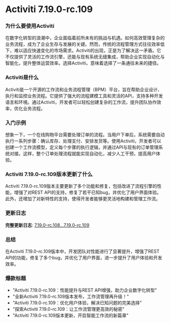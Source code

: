 # Activiti 7.19.0-rc.109
### 为什么要使用Activiti

在数字化转型的浪潮中，企业面临着前所未有的挑战与机遇。如何高效管理复杂的业务流程，成为了企业生存与发展的关键。然而，传统的流程管理方式往往效率低下，难以适应快速变化的市场需求。Activiti的出现，正是为了解决这一矛盾。它不仅提供了灵活的工作流引擎，还能与现有系统无缝集成，帮助企业实现自动化与智能化，提升整体运营效率。选择Activiti，意味着选择了一条通往未来的捷径。

### Activiti是什么

Activiti是一个开源的工作流和业务流程管理（BPM）平台，旨在帮助企业设计、执行和监控业务流程。它提供了强大的流程建模工具和灵活的API，支持多种开发语言和环境。通过Activiti，开发者可以轻松创建复杂的工作流，提升团队协作效率，优化业务流程。

### 入门示例

想象一下，一个在线购物平台需要处理订单的流程。当用户下单后，系统需要自动执行一系列步骤：确认库存、处理支付、安排发货等。使用Activiti，开发者可以创建一个工作流模型，定义每个步骤的执行逻辑，并通过API与现有的订单管理系统对接。这样，整个订单处理流程就能实现自动化，减少人工干预，提高用户体验。

### Activiti 7.19.0-rc.109版本更新了什么

Activiti 7.19.0-rc.109版本主要更新了多个功能和修复，包括改进了流程引擎的性能，增强了对REST API的支持，修复了若干已知bug，并优化了用户界面体验。此外，还增加了对新特性的支持，使得开发者能够更灵活地构建和管理工作流。

### 更新日志

**完整更新日志**: [7.19.0-rc.108...7.19.0-rc.109](https://github.com/Activiti/Activiti/compare/7.19.0-rc.108...7.19.0-rc.109)

### 总结

在Activiti 7.19.0-rc.109版本中，开发团队对性能进行了显著提升，增强了REST API的功能，修复了多个bug，并优化了用户界面，进一步提升了用户体验和开发效率。

### 爆款标题

- "Activiti 7.19.0-rc.109：性能提升与REST API增强，助力企业数字化转型"
- "全新Activiti 7.19.0-rc.109版本发布，工作流管理再升级！"
- "Activiti 7.19.0-rc.109：优化用户体验，解决已知问题的完美选择"
- "探索Activiti 7.19.0-rc.109：让工作流管理更高效的秘密"
- "Activiti 7.19.0-rc.109版本更新，开启智能工作流的新篇章"